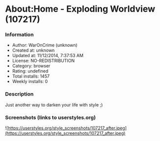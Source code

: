 # About:Home - Exploding Worldview (107217)

### Information
- Author: WarOnCrime (unknown)
- Created at: unknown
- Updated at: 11/12/2014, 7:37:53 AM
- License: NO-REDISTRIBUTION
- Category: browser
- Rating: undefined
- Total installs: 1457
- Weekly installs: 0


### Description
Just another way to darken your life with style ;)


### Screenshots (links to userstyles.org)
![https://userstyles.org/style_screenshots/107217_after.jpeg](https://userstyles.org/style_screenshots/107217_after.jpeg)


